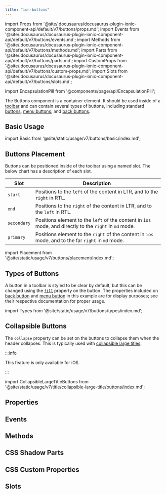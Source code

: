 ```yaml
---
title: "ion-buttons"
---
```

import Props from '@site/.docusaurus/docusaurus-plugin-ionic-component-api/default/v7/buttons/props.md';
import Events from '@site/.docusaurus/docusaurus-plugin-ionic-component-api/default/v7/buttons/events.md';
import Methods from '@site/.docusaurus/docusaurus-plugin-ionic-component-api/default/v7/buttons/methods.md';
import Parts from '@site/.docusaurus/docusaurus-plugin-ionic-component-api/default/v7/buttons/parts.md';
import CustomProps from '@site/.docusaurus/docusaurus-plugin-ionic-component-api/default/v7/buttons/custom-props.md';
import Slots from '@site/.docusaurus/docusaurus-plugin-ionic-component-api/default/v7/buttons/slots.md';

<head>
  <title>ion-buttons: Toolbar Element with Named Slots for Buttons</title>
  <meta name="description" content="The Buttons component is a container element. Buttons placed in a toolbar should be inside the ion-buttons element and can be positioned using named slots." />
</head>

import EncapsulationPill from '@components/page/api/EncapsulationPill';

<EncapsulationPill type="scoped" />


The Buttons component is a container element. It should be used inside of a [toolbar](./toolbar) and can contain several types of buttons, including standard [buttons](./button), [menu buttons](./menu-button), and [back buttons](./back-button).

## Basic Usage

import Basic from '@site/static/usage/v7/buttons/basic/index.md';

<Basic />


## Buttons Placement

Buttons can be positioned inside of the toolbar using a named slot. The below chart has a description of each slot.

| Slot         | Description                                                                                              |
|--------------|----------------------------------------------------------------------------------------------------------|
| `start`      | Positions to the `left` of the content in LTR, and to the `right` in RTL.                                |
| `end`        | Positions to the `right` of the content in LTR, and to the `left` in RTL.                                |
| `secondary`  | Positions element to the `left` of the content in `ios` mode, and directly to the `right` in `md` mode.  |
| `primary`    | Positions element to the `right` of the content in `ios` mode, and to the far `right` in `md` mode.      |

import Placement from '@site/static/usage/v7/buttons/placement/index.md';

<Placement />


## Types of Buttons

A button in a toolbar is styled to be clear by default, but this can be changed using the [`fill`](./button#fill) property on the button. The properties included on [back button](./back-button) and [menu button](./menu-button) in this example are for display purposes; see their respective documentation for proper usage.

import Types from '@site/static/usage/v7/buttons/types/index.md';

<Types />


## Collapsible Buttons

The `collapse` property can be set on the buttons to collapse them when the header collapses. This is typically used with [collapsible large titles](./title#collapsible-large-titles).

:::info

This feature is only available for iOS.

:::

<!-- Reuse the playground from the Title directory -->
import CollapsibleLargeTitleButtons from '@site/static/usage/v7/title/collapsible-large-title/buttons/index.md';

<CollapsibleLargeTitleButtons />


## Properties
<Props />

## Events
<Events />

## Methods
<Methods />

## CSS Shadow Parts
<Parts />

## CSS Custom Properties
<CustomProps />

## Slots
<Slots />
